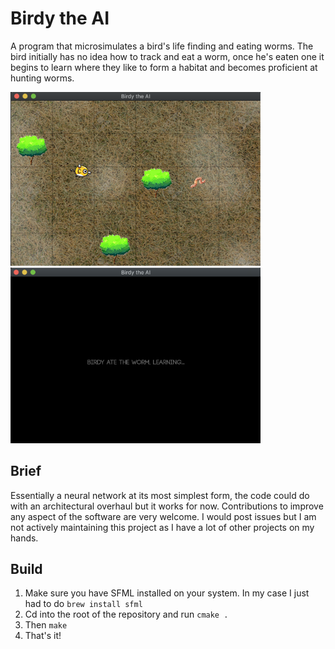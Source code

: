 # Birdy the AI

A program that microsimulates a bird's life finding and eating worms. The bird initially has no idea how to track and eat a worm, once he's eaten one it begins to learn where they like to form a habitat and becomes proficient at hunting worms.

<p>
    <img width="400" src="./res/screenshot4.png">
    <img width="400" src="./res/screenshot3.png">
</p>

## Brief

Essentially a neural network at its most simplest form, the code could do with an architectural overhaul but it works for now. Contributions to improve any aspect of the software are very welcome. I would post issues but I am not actively maintaining this project as I have a lot of other projects on my hands.

## Build

1. Make sure you have SFML installed on your system. In my case I just had to do ```brew install sfml```
2. Cd into the root of the repository and run ```cmake .```
3. Then ```make```
4. That's it!
